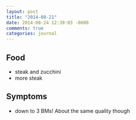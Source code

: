 ```yaml
---
layout: post
title: "2014-08-21"
date: 2014-08-24 12:39:03 -0600
comments: true
categories: journal
---
```


## Food
* steak and zucchini
* more steak

## Symptoms
* down to 3 BMs! About the same quality though

